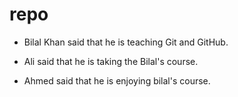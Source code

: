 # repo

- Bilal Khan said that he is teaching Git and GitHub.

- Ali said that he is taking the Bilal's course.
- Ahmed said that he is enjoying bilal's course.
